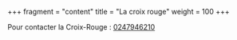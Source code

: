 +++
fragment = "content"
title = "La croix rouge"
weight = 100
+++

Pour contacter la Croix-Rouge : <a href='tel:0247946210'>0247946210</a>

